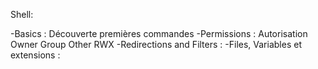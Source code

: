 Shell: 

-Basics : Découverte premières commandes
-Permissions : Autorisation Owner Group Other RWX
-Redirections and Filters : 
-Files, Variables et extensions : 
